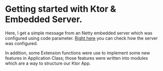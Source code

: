 # Getting started with Ktor & Embedded Server.

Here, I get a simple message from an Netty embedded server which was configured using code parameter.
[Right here](src/main/kotlin/com/example/Application.kt) you can check how the server was configured.

In addition, some Extension functions were use to implement some new features in Application Class;
those features were written into modules which are a way to structure our Ktor App.
